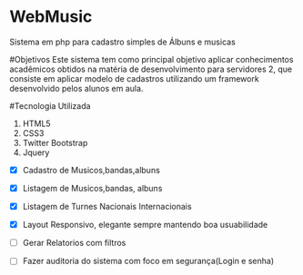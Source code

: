 # WebMusic
Sistema em php para cadastro simples de Álbuns e musicas 

#Objetivos
Este sistema tem como principal objetivo aplicar conhecimentos acadêmicos obtidos na matéria
de desenvolvimento para servidores 2, que consiste em aplicar modelo de cadastros utilizando um framework 
desenvolvido pelos alunos em aula.

#Tecnologia Utilizada
1. HTML5
2. CSS3
3. Twitter Bootstrap
4. Jquery

- [x] Cadastro de Musicos,bandas,albuns 
- [x] Listagem de Musicos,bandas, albuns
- [x] Listagem de Turnes Nacionais Internacionais
- [x] Layout Responsivo, elegante sempre mantendo boa usuabilidade
- [ ] Gerar Relatorios com filtros
- [ ] Fazer auditoria do sistema com foco em segurança(Login e senha)

